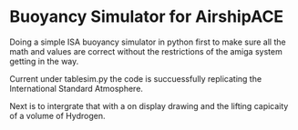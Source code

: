 # Buoyancy Simulator for AirshipACE

Doing a simple ISA buoyancy simulator in python first to make sure all the math and values are correct without the restrictions of the amiga system getting in the way.

Current under tablesim.py the code is succuessfully replicating the International Standard Atmosphere.

Next is to intergrate that with a on display drawing and the lifting capicaity of a volume of Hydrogen.
